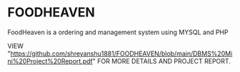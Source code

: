 # FOODHEAVEN
FoodHeaven is a ordering and management system using MYSQL and PHP

VIEW "https://github.com/shreyanshu1881/FOODHEAVEN/blob/main/DBMS%20Mini%20Project%20Report.pdf" FOR MORE DETAILS AND PROJECT REPORT.
